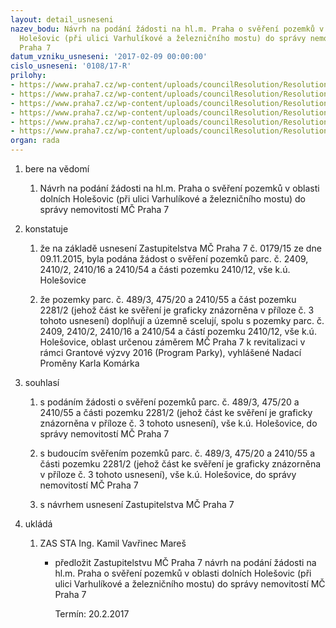 ```yaml
---
layout: detail_usneseni
nazev_bodu: Návrh na podání žádosti na hl.m. Praha o svěření pozemků v oblasti dolních
  Holešovic (při ulici Varhulíkové a železničního mostu) do správy nemovitostí MČ
  Praha 7
datum_vzniku_usneseni: '2017-02-09 00:00:00'
cislo_usneseni: '0108/17-R'
prilohy:
- https://www.praha7.cz/wp-content/uploads/councilResolution/Resolutions/28817/export/01_svereniUVody~164930.docx
- https://www.praha7.cz/wp-content/uploads/councilResolution/Resolutions/28817/export/02_DZsvereni~164929.pdf
- https://www.praha7.cz/wp-content/uploads/councilResolution/Resolutions/28817/export/03_DZsvereni~164928.pdf
- https://www.praha7.cz/wp-content/uploads/councilResolution/Resolutions/28817/export/04_DZsvereni~164927.pdf
- https://www.praha7.cz/wp-content/uploads/councilResolution/Resolutions/28817/export/05_svereniUVody~164926.doc
- https://www.praha7.cz/wp-content/uploads/councilResolution/Resolutions/28817/export/export~296795.pdf
organ: rada
---
```

<ol id="urzList" class="urzList_view"><li id="" class="urzClass1"><span name="1">bere na vědomí</span><ol class="urzOlClass"><li style="text-align: left;" id="" class="urzClass2"><span><p>Návrh na podání žádosti na hl.m. Praha o svěření pozemků v oblasti dolních Holešovic (při ulici Varhulíkové a železničního mostu) do správy nemovitostí MČ Praha 7</p></span></li></ol></li><li id="" class="urzClass1"><span name="6">konstatuje</span><ol class="urzOlClass"><li style="text-align: left;" id="" class="urzClass2"><span><p>že na základě usnesení Zastupitelstva MČ Praha 7 č. 0179/15 ze dne 09.11.2015, byla podána žádost o svěření pozemků parc. č. 2409, 2410/2, 2410/16 a 2410/54 a části pozemku 2410/12, vše k.ú. Holešovice<br></p></span></li><li style="text-align: left;" id="" class="urzClass2"><span><p>že pozemky parc. č. 489/3, 475/20 a 2410/55 a část pozemku 2281/2 (jehož část ke svěření je graficky znázorněna v příloze č. 3 tohoto usnesení) doplňují a územně scelují, spolu s pozemky parc. č. 2409, 2410/2, 2410/16 a 2410/54 a částí pozemku 2410/12, vše k.ú. Holešovice, oblast určenou záměrem MČ Praha 7 k revitalizaci v rámci Grantové výzvy 2016 (Program Parky), vyhlášené Nadací Proměny Karla Komárka</p></span></li></ol></li><li id="" class="urzClass1"><span name="26">souhlasí</span><ol class="urzOlClass"><li style="text-align: left;" id="" class="urzClass2"><span><p>s podáním žádosti o svěření pozemků parc. č. 489/3, 475/20 a 2410/55 a části pozemku 2281/2 (jehož část ke svěření je graficky znázorněna v příloze č. 3 tohoto usnesení), vše k.ú. Holešovice, do správy nemovitostí MČ Praha 7</p></span></li><li style="text-align: left;" id="" class="urzClass2"><span><p>s budoucím svěřením pozemků parc. č. 489/3, 475/20 a 2410/55 a části pozemku 2281/2 (jehož část ke svěření je graficky znázorněna v příloze č. 3 tohoto usnesení), vše k.ú. Holešovice, do správy nemovitostí MČ Praha 7</p></span></li><li style="text-align: left;" id="" class="urzClass2"><span><p>s návrhem usnesení Zastupitelstva MČ Praha 7</p></span></li></ol></li><li class="urzClass1" id="urzUkoly"><span name="1">ukládá</span><ol class="urzOlClass"><li class="urzClass2"><span><p>ZAS STA Ing. Kamil Vavřinec Mareš</p></span><ul class="urzUlClass"><li class="urzClass3"><span><p>předložit Zastupitelstvu MČ Praha 7 návrh na podání žádosti na hl.m. Praha o svěření pozemků v oblasti dolních Holešovic (při ulici Varhulíkové a železničního mostu) do správy nemovitostí MČ Praha 7</p></span><span class="urzUkolTermin">  Termín:&nbsp;20.2.2017</span></li></ul></li></ol></li></ol>